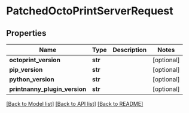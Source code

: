 # PatchedOctoPrintServerRequest


## Properties
Name | Type | Description | Notes
------------ | ------------- | ------------- | -------------
**octoprint_version** | **str** |  | [optional] 
**pip_version** | **str** |  | [optional] 
**python_version** | **str** |  | [optional] 
**printnanny_plugin_version** | **str** |  | [optional] 

[[Back to Model list]](../README.md#documentation-for-models) [[Back to API list]](../README.md#documentation-for-api-endpoints) [[Back to README]](../README.md)


